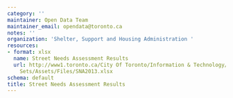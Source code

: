 ```yaml
---
category: ''
maintainer: Open Data Team
maintainer_email: opendata@toronto.ca
notes: ''
organization: 'Shelter, Support and Housing Administration '
resources:
- format: xlsx
  name: Street Needs Assessment Results
  url: http://www1.toronto.ca/City Of Toronto/Information & Technology/Open Data/Data
    Sets/Assets/Files/SNA2013.xlsx
schema: default
title: Street Needs Assessment Results
---
```

